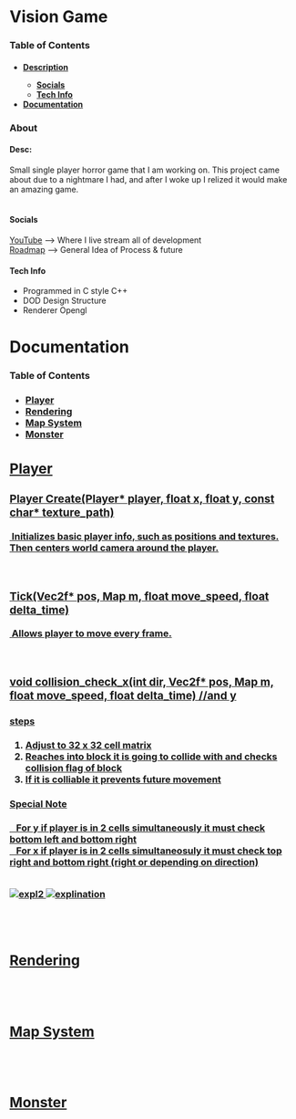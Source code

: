 <h1 algin="left">Vision Game</h1>
<h3>Table of Contents</h3>
<h4 algin="left"><h4>
<p>
  <ul>
    <li><a href="#desc">Description</a></li>
      <ul>
        <li><a href="#socials">Socials</a></li>
        <li><a href="#tech_info">Tech Info</a></li>
      </ul>
    <li><a href="#docs">Documentation</a></li>
  </ul>
</p>

  
<h3 algin="left">About</h3>
<p>
  <h4 algin="left" id="desc">Desc:</h4>
  Small single player horror game that I am working on. This project came about due to a nightmare I had, 
  and after I woke up I relized it would make an amazing game.<br><br>

  <h4 id="socials">Socials</h4>
   <a target="_blank" rel="noopener" href="https://www.youtube.com/@Mini_CS">YouTube</a> --> Where I live stream all of development<br>
   <a target="_blank" rel="noopener" href="https://trello.com/b/8FdX8EIt/horror-game">Roadmap</a> --> General Idea of Process & future
  
  <h4 algin="left" id="tech_info">Tech Info</h4>
  <ul>
    <li>Programmed in C style C++</li>
    <li>DOD Design Structure</li>
    <li>Renderer Opengl</li>
  </ul>
</p>


<!-- 
What is the point of docs? 
For me to read back on and maybe others when they are looking through the code base

What to document?
-Player
-Monster
-Map system
-->
<h1 id="docs">Documentation</h1>
<h3 algin="left">Table of Contents<h3>
<p>
  <ul> <!-- Least to most complex Systems !-->
    <li><a href="#player">Player</li> 
    <li><a href="#rendering">Rendering</li>
    <li><a href="#map_system">Map System</li>
    <li><a href="#monster">Monster</li>
  </ul>
</p>

<h2 id="player">Player</h2>

<h3>Player Create(Player* player,  float x, float y,  const char* texture_path)</h3>
&nbsp;Initializes basic player info, such as positions and textures. Then centers world camera around the player.

<br><h3>Tick(Vec2f* pos, Map m, float move_speed, float delta_time)</h3>
&nbsp;Allows player to move every frame.

<br><h3>void collision_check_x(int dir, Vec2f* pos, Map m, float move_speed, float delta_time) //and y</h3>
<h4>steps</h4>
<ol>
  <li>Adjust to 32 x 32 cell matrix</li>
  <li>Reaches into block it is going to collide with and checks collision flag of block</li>
  <li>If it is colliable it prevents future movement</li>
</ol>

<h4>Special Note</h4>&nbsp;&nbsp;
For y if player is in 2 cells simultaneously it must check bottom left and bottom right<br>&nbsp;&nbsp;
For x if player is in 2 cells simultaneosuly it must check top right and bottom right (right or 
depending on direction)<br><br>

![expl2](https://github.com/MiniJ147/Vision-Game/assets/47308554/624990f8-dd82-4e84-95af-793839429a5a)
![explination](https://github.com/MiniJ147/Vision-Game/assets/47308554/ac13c2ad-811a-437e-a66f-127ded26df29)


<br><br><h2 id="rendering">Rendering</h2>
<br><br><h2 id="map_system">Map System</h2>
<br><br><h2 id="monster">Monster</h2>
